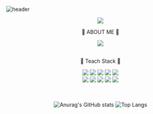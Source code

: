![header](https://capsule-render.vercel.app/api?type=slice&&color=12FFF7&height=160&section=header&text=ZZIONIE's%20GITHUB&fontSize=62&fontColor=ffff1a&animation=fadeIn)

<div align="center">
    <a href="https://hits.seeyoufarm.com">
    <img src="https://hits.seeyoufarm.com/api/count/incr/badge.svg?url=https%3A%2F%2Fgithub.com%2Fkijiwon&count_bg=%2379C83D&title_bg=%23555555&icon=&icon_color=%23E7E7E7&title=hits&edge_flat=false"/>
  </a>
 <br/><p>🫧 ABOUT ME 🫧</p>
  <div>
    <a href="https://princesskiji.tistory.com/">
      <img src="https://img.shields.io/badge/Tech%20Blog-11B48A?style=flat-square&logo=Vimeo&logoColor=white&link=https://princesskiji.tistory.com/"/>
    </a>
  </div>
  <br/>
  <p>🐾 Teach Stack 🐾</p>
  <div with="80">
    <img src="https://img.shields.io/badge/html5-E34F26?style=flat-square&logo=html5&logoColor=white"/>
    <img src="https://img.shields.io/badge/css3-1572B6?style=flat-square&logo=css3&logoColor=white"/>
    <img src="https://img.shields.io/badge/javascript-F7DF1E?style=flat-square&logo=javascript&logoColor=white"/>
    <img src="https://img.shields.io/badge/react-61DAFB?style=flat-square&logo=react&logoColor=white"/>
    <img src="https://img.shields.io/badge/styledcomponents-DB7093?style=flat-square&logo=styledcomponents&logoColor=white"/><br/>
    <img src="https://img.shields.io/badge/axios-5A29E4?style=flat-square&logo=axios&logoColor=white"/>
    <img src="https://img.shields.io/badge/eslint-4B32C3?style=flat-square&logo=eslint&logoColor=white"/>
    <img src="https://img.shields.io/badge/prettier-F7B93E?style=flat-square&logo=prettier&logoColor=white"/>
    <img src="https://img.shields.io/badge/amazons3-569A31?style=flat-square&logo=amazons3&logoColor=white"/>
    <img src="https://img.shields.io/badge/prettier-F7B93E?style=flat-square&logo=prettier&logoColor=white"/>
  </div><br/><br/>

![Anurag's GitHub stats](https://github-readme-stats.vercel.app/api?username=kijiwon&show_icons=true&theme=neon)
![Top Langs](https://github-readme-stats.vercel.app/api/top-langs/?username=kijiwon&layout=compact&theme=neon)
</div>

